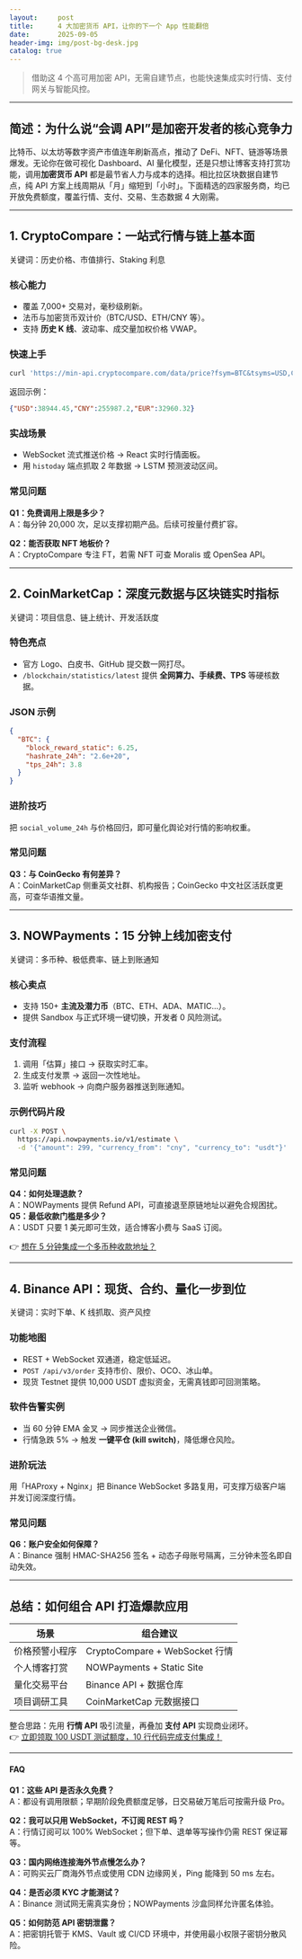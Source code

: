 ```yaml
---
layout:     post
title:      4 大加密货币 API，让你的下一个 App 性能翻倍
date:       2025-09-05
header-img: img/post-bg-desk.jpg
catalog: true
---
```


> 借助这 4 个高可用加密 API，无需自建节点，也能快速集成实时行情、支付网关与智能风控。

---

## 简述：为什么说“会调 API”是加密开发者的核心竞争力  
比特币、以太坊等数字资产市值连年刷新高点，推动了 DeFi、NFT、链游等场景爆发。无论你在做可视化 Dashboard、AI 量化模型，还是只想让博客支持打赏功能，调用**加密货币 API** 都是最节省人力与成本的选择。相比拉区块数据自建节点，纯 API 方案上线周期从「月」缩短到「小时」。下面精选的四家服务商，均已开放免费额度，覆盖行情、支付、交易、生态数据 4 大刚需。

---

## 1. CryptoCompare：一站式行情与链上基本面  
关键词：历史价格、市值排行、Staking 利息

### 核心能力
- 覆盖 7,000+ 交易对，毫秒级刷新。  
- 法币与加密货币双计价（BTC/USD、ETH/CNY 等）。  
- 支持 **历史 K 线**、波动率、成交量加权价格 VWAP。  

### 快速上手
```bash
curl 'https://min-api.cryptocompare.com/data/price?fsym=BTC&tsyms=USD,CNY,EUR'
```
返回示例：
```json
{"USD":38944.45,"CNY":255987.2,"EUR":32960.32}
```

### 实战场景
- WebSocket 流式推送价格 → React 实时行情面板。  
- 用 `histoday` 端点抓取 2 年数据 → LSTM 预测波动区间。  

### 常见问题
**Q1：免费调用上限是多少？**  
A：每分钟 20,000 次，足以支撑初期产品。后续可按量付费扩容。  

**Q2：能否获取 NFT 地板价？**  
A：CryptoCompare 专注 FT，若需 NFT 可查 Moralis 或 OpenSea API。

---

## 2. CoinMarketCap：深度元数据与区块链实时指标  
关键词：项目信息、链上统计、开发活跃度

### 特色亮点
- 官方 Logo、白皮书、GitHub 提交数一网打尽。  
- `/blockchain/statistics/latest` 提供 **全网算力、手续费、TPS** 等硬核数据。  

### JSON 示例
```json
{
  "BTC": {
    "block_reward_static": 6.25,
    "hashrate_24h": "2.6e+20",
    "tps_24h": 3.8
  }
}
```

### 进阶技巧  
把 `social_volume_24h` 与价格回归，即可量化舆论对行情的影响权重。

### 常见问题
**Q3：与 CoinGecko 有何差异？**  
A：CoinMarketCap 侧重英文社群、机构报告；CoinGecko 中文社区活跃度更高，可查华语推文量。

---

## 3. NOWPayments：15 分钟上线加密支付  
关键词：多币种、极低费率、链上到账通知

### 核心卖点
- 支持 150+ **主流及潜力币**（BTC、ETH、ADA、MATIC…）。  
- 提供 Sandbox 与正式环境一键切换，开发者 0 风险测试。  

### 支付流程
1. 调用「估算」接口 → 获取实时汇率。  
2. 生成支付发票 → 返回一次性地址。  
3. 监听 webhook → 向商户服务器推送到账通知。  

### 示例代码片段
```bash
curl -X POST \
  https://api.nowpayments.io/v1/estimate \
  -d '{"amount": 299, "currency_from": "cny", "currency_to": "usdt"}'
```

### 常见问题
**Q4：如何处理退款？**  
A：NOWPayments 提供 Refund API，可直接退至原链地址以避免合规困扰。  
**Q5：最低收款门槛是多少？**  
A：USDT 只要 1 美元即可生效，适合博客小费与 SaaS 订阅。

👉 [想在 5 分钟集成一个多币种收款地址？](https://okxdog.com/)

---

## 4. Binance API：现货、合约、量化一步到位  
关键词：实时下单、K 线抓取、资产风控

### 功能地图
- REST + WebSocket 双通道，稳定低延迟。  
- `POST /api/v3/order` 支持市价、限价、OCO、冰山单。  
- 现货 Testnet 提供 10,000 USDT 虚拟资金，无需真钱即可回测策略。

### 软件告警实例  
- 当 60 分钟 EMA 金叉 → 同步推送企业微信。  
- 行情急跌 5% → 触发 **一键平仓 (kill switch)**，降低爆仓风险。

### 进阶玩法  
用「HAProxy + Nginx」把 Binance WebSocket 多路复用，可支撑万级客户端并发订阅深度行情。

### 常见问题
**Q6：账户安全如何保障？**  
A：Binance 强制 HMAC-SHA256 签名 + 动态子母账号隔离，三分钟未签名即自动失效。

---

## 总结：如何组合 API 打造爆款应用  
| 场景           | 组合建议                       |
|----------------|--------------------------------|
| 价格预警小程序 | CryptoCompare + WebSocket 行情 |
| 个人博客打赏   | NOWPayments + Static Site      |
| 量化交易平台   | Binance API + 数据仓库         |
| 项目调研工具   | CoinMarketCap 元数据接口       |

整合思路：先用 **行情 API** 吸引流量，再叠加 **支付 API** 实现商业闭环。  
👉 [立即领取 100 USDT 测试额度，10 行代码完成支付集成！](https://okxdog.com/)

---

#### FAQ

**Q1：这些 API 是否永久免费？**  
A：都设有调用限额；早期阶段免费额度足够，日交易破万笔后可按需升级 Pro。  

**Q2：我可以只用 WebSocket，不订阅 REST 吗？**  
A：行情订阅可以 100% WebSocket；但下单、退单等写操作仍需 REST 保证幂等。  

**Q3：国内网络连接海外节点慢怎么办？**  
A：可购买云厂商海外节点或使用 CDN 边缘网关，Ping 能降到 50 ms 左右。  

**Q4：是否必须 KYC 才能测试？**  
A：Binance 测试网无需真实身份；NOWPayments 沙盒同样允许匿名体验。  

**Q5：如何防范 API 密钥泄露？**  
A：把密钥托管于 KMS、Vault 或 CI/CD 环境中，并使用最小权限子密钥分散风险。
